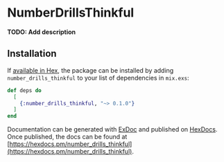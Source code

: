 # NumberDrillsThinkful

**TODO: Add description**

## Installation

If [available in Hex](https://hex.pm/docs/publish), the package can be installed
by adding `number_drills_thinkful` to your list of dependencies in `mix.exs`:

```elixir
def deps do
  [
    {:number_drills_thinkful, "~> 0.1.0"}
  ]
end
```

Documentation can be generated with [ExDoc](https://github.com/elixir-lang/ex_doc)
and published on [HexDocs](https://hexdocs.pm). Once published, the docs can
be found at [https://hexdocs.pm/number_drills_thinkful](https://hexdocs.pm/number_drills_thinkful).

